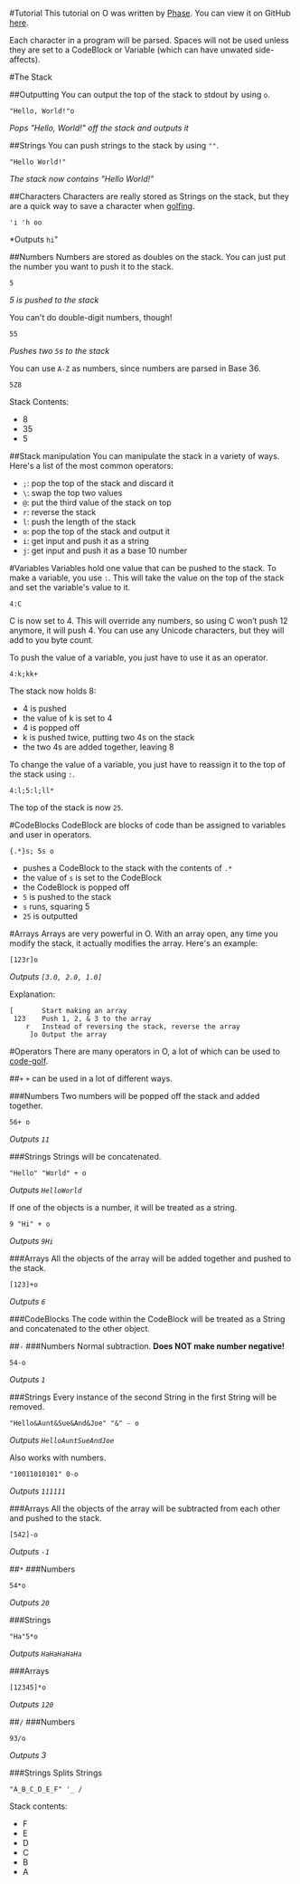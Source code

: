 #Tutorial
This tutorial on O was written by [Phase](https://github.com/o). You can view it on GitHub [here](https://github.com/phase/o/blob/master/docs/tutorial.md).

Each character in a program will be parsed. Spaces will not be used unless they are set to a CodeBlock or Variable (which can have unwated side-affects).

#The Stack

##Outputting
You can output the top of the stack to stdout by using `o`.
```
"Hello, World!"o
```
*Pops "Hello, World!" off the stack and outputs it*

##Strings
You can push strings to the stack by using `""`.
```
"Hello World!"
```
*The stack now contains "Hello World!"*

##Characters
Characters are really stored as Strings on the stack, but they are a quick way to save a character when [golfing](http://codegolf.stackexchange.com).
```
'i 'h oo
```
*Outputs `hi`"

##Numbers
Numbers are stored as doubles on the stack. You can just put the number you want to push it to the stack.
```
5
```
*5 is pushed to the stack*

You can't do double-digit numbers, though!
```
55
```
*Pushes two `5`s to the stack*

You can use `A-Z` as numbers, since numbers are parsed in Base 36.
```
5Z8
```
Stack Contents:

* 8
* 35
* 5

##Stack manipulation
You can manipulate the stack in a variety of ways. Here's a list of the most common operators:

* `;`: pop the top of the stack and discard it
* `\`: swap the top two values
* `@`: put the third value of the stack on top
* `r`: reverse the stack
* `l`: push the length of the stack
* `o`: pop the top of the stack and output it
* `i`: get input and push it as a string
* `j`: get input and push it as a base 10 number

#Variables
Variables hold one value that can be pushed to the stack. To make a variable, you use `:`. This will take the value on the top of the stack and set the variable's value to it.
```
4:C
```
C is now set to 4. This will override any numbers, so using C won’t push 12 anymore, it will push 4. You can use any Unicode characters, but they will add to you byte count.

To push the value of a variable, you just have to use it as an operator.
```
4:k;kk+
```
The stack now holds 8:

* 4 is pushed
* the value of k is set to 4
* 4 is popped off
* k is pushed twice, putting two 4s on the stack
* the two 4s are added together, leaving 8

To change the value of a variable, you just have to reassign it to the top of the stack using `:`.
```
4:l;5:l;ll*
```
The top of the stack is now `25`.


#CodeBlocks
CodeBlock are blocks of code than be assigned to variables and user in operators.
```
{.*}s; 5s o
```

* pushes a CodeBlock to the stack with the contents of `.*`
* the value of `s` is set to the CodeBlock
* the CodeBlock is popped off
* `5` is pushed to the stack
* `s` runs, squaring 5
* `25` is outputted

#Arrays
Arrays are very powerful in O. With an array open, any time you modify the stack, it actually modifies the array. Here's an example:
```
[123r]o
```
*Outputs `[3.0, 2.0, 1.0]`*

Explanation:
```
[       Start making an array
 123    Push 1, 2, & 3 to the array
    r   Instead of reversing the stack, reverse the array
     ]o Output the array
```

#Operators
There are many operators in O, a lot of which can be used to [code-golf](http://codegolf.stackexchange.com).

##`+`
`+` can be used in a lot of different ways.

###Numbers
Two numbers will be popped off the stack and added together.
```
56+ o
```
*Outputs `11`*

###Strings
Strings will be concatenated.
```
"Hello" "World" + o
```
*Outputs `HelloWorld`*

If one of the objects is a number, it will be treated as a string.
```
9 "Hi" + o
```
*Outputs `9Hi`*

###Arrays
All the objects of the array will be added together and pushed to the stack.
```
[123]+o
```
*Outputs `6`*

###CodeBlocks
The code within the CodeBlock will be treated as a String and concatenated to the other object.

##`-`
###Numbers
Normal subtraction. **Does NOT make number negative!**
```
54-o
```
*Outputs `1`*

###Strings
Every instance of the second String in the first String will be removed.
```
"Hello&Aunt&Sue&And&Joe" "&" - o
```
*Outputs `HelloAuntSueAndJoe`*

Also works with numbers.
```
"10011010101" 0-o
```
*Outputs `111111`*

###Arrays
All the objects of the array will be subtracted from each other and pushed to the stack.
```
[542]-o
```
*Outputs `-1`*

##`*`
###Numbers
```
54*o
```
*Outputs `20`*

###Strings
```
"Ha"5*o
```
*Outputs `HaHaHaHaHa`*

###Arrays
```
[12345]*o
```
*Outputs `120`*

##`/`
###Numbers
```
93/o
```
*Outputs 3*

###Strings
Splits Strings
```
"A_B_C_D_E_F" '_ /
```

Stack contents:

* F
* E
* D
* C
* B
* A
